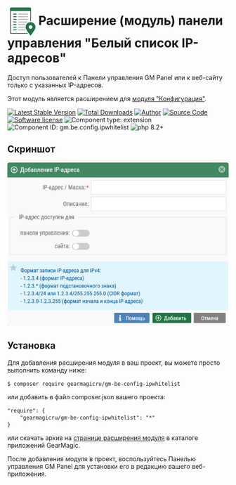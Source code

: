 # <img src="https://raw.githubusercontent.com/gearmagicru/gm-be-config-ipwhitelist/refs/heads/master/assets/images/icon.svg" width="64px" height="64px" align="absmiddle"> Расширение (модуль) панели управления "Белый список IP-адресов"

Доступ пользователей к Панели управления GM Panel или к веб-сайту только с указанных IP-адресов.

Этот модуль является расширением для [модуля "Конфигурация"](https://github.com/gearmagicru/gm-be-config).

[![Latest Stable Version](https://img.shields.io/packagist/v/gearmagicru/gm-be-config-ipwhitelist.svg)](https://packagist.org/packages/gearmagicru/gm-be-config-ipwhitelist)
[![Total Downloads](https://img.shields.io/packagist/dt/gearmagicru/gm-be-config-ipwhitelist.svg)](https://packagist.org/packages/gearmagicru/gm-be-config-ipwhitelist)
[![Author](https://img.shields.io/badge/author-anton.tivonenko@gmail.com-blue.svg)](mailto:anton.tivonenko@gmail.com)
[![Source Code](https://img.shields.io/badge/source-gearmagicru/gm--be--config--ipwhitelist-blue.svg)](https://github.com/gearmagicru/gm-be-config-ipwhitelist)
[![Software license](https://img.shields.io/badge/license-MIT-brightgreen.svg)](https://github.com/gearmagicru/gm-be-config-ipwhitelist/blob/master/LICENSE)
![Component type: extension](https://img.shields.io/badge/component%20type-extension-green.svg)
![Component ID: gm.be.config.ipwhitelist](https://img.shields.io/badge/component%20id-gm.be.config.ipwhitelist-green.svg)
![php 8.2+](https://img.shields.io/badge/php-min%208.2-red.svg)

## Скриншот
<img src="https://github.com/gearmagicru/gm-be-config-ipwhitelist/blob/master/assets/help/form.png?raw=true">

## Установка

Для добавления расширения модуля в ваш проект, вы можете просто выполнить команду ниже:

```
$ composer require gearmagicru/gm-be-config-ipwhitelist
```

или добавить в файл composer.json вашего проекта:
```
"require": {
    "gearmagicru/gm-be-config-ipwhitelist": "*"
}
```
или скачать архив на [странице расширения модуля](https://apps.gearmagic.ru/component/gm-be-config-ipwhitelist) в каталоге приложений GearMagic.

После добавления модуля в проект, воспользуйтесь Панелью управления GM Panel для установки его в редакцию вашего веб-приложения.

